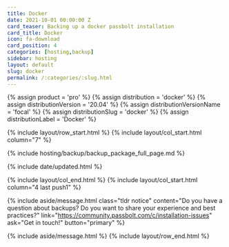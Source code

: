 ```yaml
---
title: Docker
date: 2021-10-01 00:00:00 Z
card_teaser: Backing up a docker passbolt installation
card_title: Docker
icon: fa-download
card_position: 4
categories: [hosting,backup]
sidebar: hosting
layout: default
slug: docker
permalink: /:categories/:slug.html
---
```


{% assign product = 'pro' %}
{% assign distribution = 'docker' %}
{% assign distributionVersion = '20.04' %}
{% assign distributionVersionName = 'focal' %}
{% assign distributionSlug = 'docker' %}
{% assign distributionLabel = 'Docker' %}

{% include layout/row_start.html %}
{% include layout/col_start.html column="7" %}

{% include hosting/backup/backup_package_full_page.md %}

{% include date/updated.html %}

{% include layout/col_end.html %}
{% include layout/col_start.html column="4 last push1" %}

{% include aside/message.html
    class="tldr notice"
    content="Do you have a question about backups? Do you want to share your experience and best practices?"
    link="https://community.passbolt.com/c/installation-issues"
    ask="Get in touch!"
    button="primary"
%}


{% include aside/message.html %}
{% include layout/row_end.html %}
